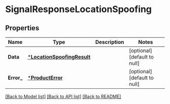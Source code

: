 # SignalResponseLocationSpoofing

## Properties
Name | Type | Description | Notes
------------ | ------------- | ------------- | -------------
**Data** | [***LocationSpoofingResult**](LocationSpoofingResult.md) |  | [optional] [default to null]
**Error_** | [***ProductError**](ProductError.md) |  | [optional] [default to null]

[[Back to Model list]](../README.md#documentation-for-models) [[Back to API list]](../README.md#documentation-for-api-endpoints) [[Back to README]](../README.md)

